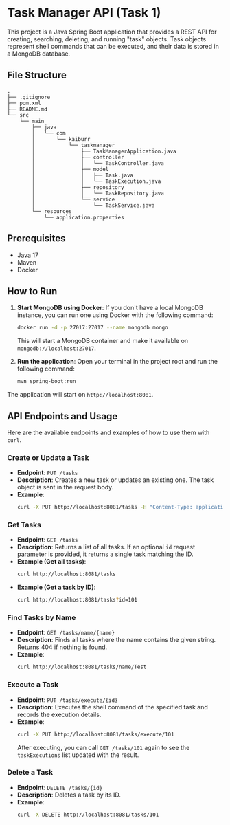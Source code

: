 # Task Manager API (Task 1)

This project is a Java Spring Boot application that provides a REST API for creating, searching, deleting, and running "task" objects. Task objects represent shell commands that can be executed, and their data is stored in a MongoDB database.

## File Structure

```
.
├── .gitignore
├── pom.xml
├── README.md
└── src
    └── main
        ├── java
        │   └── com
        │       └── kaiburr
        │           └── taskmanager
        │               ├── TaskManagerApplication.java
        │               ├── controller
        │               │   └── TaskController.java
        │               ├── model
        │               │   ├── Task.java
        │               │   └── TaskExecution.java
        │               ├── repository
        │               │   └── TaskRepository.java
        │               └── service
        │                   └── TaskService.java
        └── resources
            └── application.properties
```

## Prerequisites

- Java 17
- Maven
- Docker

## How to Run

1.  **Start MongoDB using Docker**: If you don't have a local MongoDB instance, you can run one using Docker with the following command:
    ```bash
    docker run -d -p 27017:27017 --name mongodb mongo
    ```
    This will start a MongoDB container and make it available on `mongodb://localhost:27017`.

2.  **Run the application**: Open your terminal in the project root and run the following command:
    ```bash
    mvn spring-boot:run
    ```
The application will start on `http://localhost:8081`.

## API Endpoints and Usage

Here are the available endpoints and examples of how to use them with `curl`.

### Create or Update a Task
- **Endpoint**: `PUT /tasks`
- **Description**: Creates a new task or updates an existing one. The task object is sent in the request body.
- **Example**:
  ```bash
  curl -X PUT http://localhost:8081/tasks -H "Content-Type: application/json" -d '{"id": "101", "name": "My Test Task", "owner": "Vinitha", "command": "echo Hello World"}'
  ```

### Get Tasks
- **Endpoint**: `GET /tasks`
- **Description**: Returns a list of all tasks. If an optional `id` request parameter is provided, it returns a single task matching the ID.
- **Example (Get all tasks)**:
  ```bash
  curl http://localhost:8081/tasks
  ```
- **Example (Get a task by ID)**:
  ```bash
  curl http://localhost:8081/tasks?id=101
  ```

### Find Tasks by Name
- **Endpoint**: `GET /tasks/name/{name}`
- **Description**: Finds all tasks where the name contains the given string. Returns 404 if nothing is found.
- **Example**:
  ```bash
  curl http://localhost:8081/tasks/name/Test
  ```

### Execute a Task
- **Endpoint**: `PUT /tasks/execute/{id}`
- **Description**: Executes the shell command of the specified task and records the execution details.
- **Example**:
  ```bash
  curl -X PUT http://localhost:8081/tasks/execute/101
  ```
  After executing, you can call `GET /tasks/101` again to see the `taskExecutions` list updated with the result.

### Delete a Task
- **Endpoint**: `DELETE /tasks/{id}`
- **Description**: Deletes a task by its ID.
- **Example**:
  ```bash
  curl -X DELETE http://localhost:8081/tasks/101
  ```



